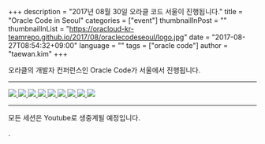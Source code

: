 +++
description = "2017년 08월 30일 오라클 코드 서울이 진행됩니다."
title = "Oracle Code in Seoul"
categories = ["event"]
thumbnailInPost = ""
thumbnailInList = "https://oracloud-kr-teamrepo.github.io/2017/08/oraclecodeseoul/logo.jpg"
date = "2017-08-27T08:54:32+09:00"
language = ""
tags = ["oracle code"]
author = "taewan.kim"
+++

오라클의 개발자 컨퍼런스인 Oracle Code가 서울에서 진행됩니다.

---

[
![](https://oracloud-kr-teamrepo.github.io/2017/08/oraclecodeseoul/img01.jpg)
![](https://oracloud-kr-teamrepo.github.io/2017/08/oraclecodeseoul/img02.jpg)
![](https://oracloud-kr-teamrepo.github.io/2017/08/oraclecodeseoul/img03.jpg)
![](https://oracloud-kr-teamrepo.github.io/2017/08/oraclecodeseoul/img04.jpg)
![](https://oracloud-kr-teamrepo.github.io/2017/08/oraclecodeseoul/img05.jpg)
![](https://oracloud-kr-teamrepo.github.io/2017/08/oraclecodeseoul/img06.jpg)
![](https://oracloud-kr-teamrepo.github.io/2017/08/oraclecodeseoul/img07.jpg)
![](https://oracloud-kr-teamrepo.github.io/2017/08/oraclecodeseoul/img08.jpg)
![](https://oracloud-kr-teamrepo.github.io/2017/08/oraclecodeseoul/img09.jpg)
](https://developer.oracle.com/code/seoul)

---

모든 세션은 Youtube로 생중계될 예정입니다.


.
